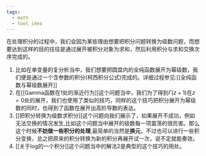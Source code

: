 ```yaml
---
tags:
  - math
  - tool_idea
---
```

在处理积分的过程中，我们会因为某些理由想要把积分问题转换为级数问题，而想要达到这样的目的往往是通过展开被积分对象为求和，然后利用积分与求和交换次序完成的。

1. 比如在单变量的复分析当中，我们想要把圆盘内的全纯函数展开为幂级数，我们便是通过一个含参数的积分(柯西积分公式)完成的。详细过程参见:[[全纯函数与幂级数展开]]
2. 在[[Gamma函数在1处的渐近行为]]这个问题当中，我们为了得到$\Gamma(z+1)$在$z=0$处的展开，我们也使用了类似的技巧，同样的这个技巧把积分展开为幂级数的同时，也得到了函数在展开出高阶导数的表达。
3. [[把积分转换为级数求积分]]这个问题向我们展示了，如果展开不成功，例如无法交换的情况发生,比如这个问题当中展开的级数每一项震荡的很厉害。那么这个时候**不妨做一些积分的处理**,最简单的当然是**换元**，不过也可以进行一些积分变换，总之把原来的积分转换为新的积分再展开试一次，说不定就能奏效。
4. [[关于log的一个积分]]这个问题当中的解法2是典型的这个技巧的用处。